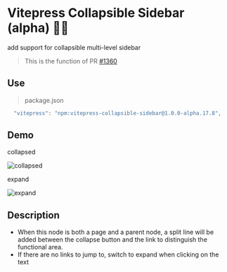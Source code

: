 # Vitepress Collapsible Sidebar (alpha) 📝💨

add support for collapsible multi-level sidebar

> This is the function of PR [#1360](https://github.com/vuejs/vitepress/issues/1360)

## Use

> package.json

```ts
  "vitepress": "npm:vitepress-collapsible-sidebar@1.0.0-alpha.17.8",
```

## Demo

collapsed

![collapsed](https://user-images.githubusercontent.com/19204772/190911974-b25d7e93-6b47-4062-98ae-23cfa303229e.png)

expand

![expand](https://user-images.githubusercontent.com/19204772/190912002-bffe8eb3-7f6a-47ae-9289-42cfad958bac.png)

## Description

- When this node is both a page and a parent node, a split line will be added between the collapse button and the link to distinguish the functional area.
- If there are no links to jump to, switch to expand when clicking on the text
